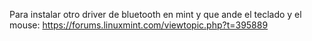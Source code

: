Para instalar otro driver de bluetooth en mint y que ande 
el teclado y el mouse: https://forums.linuxmint.com/viewtopic.php?t=395889

